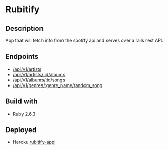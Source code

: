 # Rubitify

## Description
App that will fetch info from the spotify api and serves over a rails rest API.

## Endpoints
- [/api/v1/artists](https://rubitify-appi.herokuapp.com/api/v1/artists)
- [/api/v1/artists/:id/albums](https://rubitify-appi.herokuapp.com/api/v1/artists/:id/albums)
- [/api/v1/albums/:id/songs](https://rubitify-appi.herokuapp.com/api/v1/albums/:id/songs)
- [/api/v1/genres/:genre_name/random_song](https://rubitify-appi.herokuapp.com/api/v1/genres/:genre_name/random_song)


## Build with
- Ruby 2.6.3

## Deployed 
- Heroku [rubitify-appi](https://rubitify-appi.herokuapp.com/)
